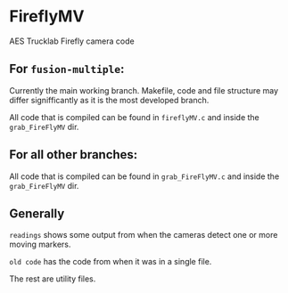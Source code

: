 # FireflyMV
AES Trucklab Firefly camera code

## For `fusion-multiple`: 

Currently the main working branch. Makefile, code and file structure may differ signifficantly as it is the most developed branch.

All code that is compiled can be found in `fireflyMV.c` and inside the `grab_FireFlyMV` dir.

## For all other branches:

All code that is compiled can be found in `grab_FireFlyMV.c` and inside the `grab_FireFlyMV` dir.

## Generally

`readings` shows some output from when the cameras detect one or more moving markers.

`old code` has the code from when it was in a single file.

The rest are utility files.
